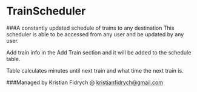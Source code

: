 # TrainScheduler

###A constantly updated schedule of trains to any destination
This scheduler is able to be accessed from any user and be updated by any user.

Add train info in the Add Train section and it will be added to the schedule table.

Table calculates minutes until next train and what time the next train is.

###Managed by Kristian Fidrych @ kristianfidrych@gmail.com